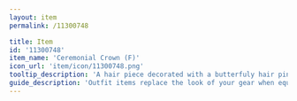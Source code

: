 ```yaml
---
layout: item
permalink: /11300748

title: Item
id: '11300748'
item_name: 'Ceremonial Crown (F)'
icon_url: 'item/icon/11300748.png'
tooltip_description: 'A hair piece decorated with a butterfuly hair pin and a ceremonial headpiece.'
guide_description: 'Outfit items replace the look of your gear when equipped.'
---
```

